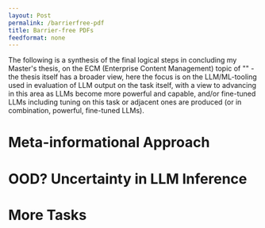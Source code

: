 ```yaml
---
layout: Post
permalink: /barrierfree-pdf
title: Barrier-free PDFs
feedformat: none
---
```


The following is a synthesis of the final logical steps in concluding my Master's thesis, on the ECM (Enterprise Content Management) topic of "" - the thesis itself has a broader view, here the focus is on the LLM/ML-tooling used in evaluation of LLM output on the task itself, with a view to advancing in this area as LLMs become more powerful and capable, and/or fine-tuned LLMs including tuning on this task or adjacent ones are produced (or in combination, powerful, fine-tuned LLMs).

# Meta-informational Approach

# OOD? Uncertainty in LLM Inference

# More Tasks 